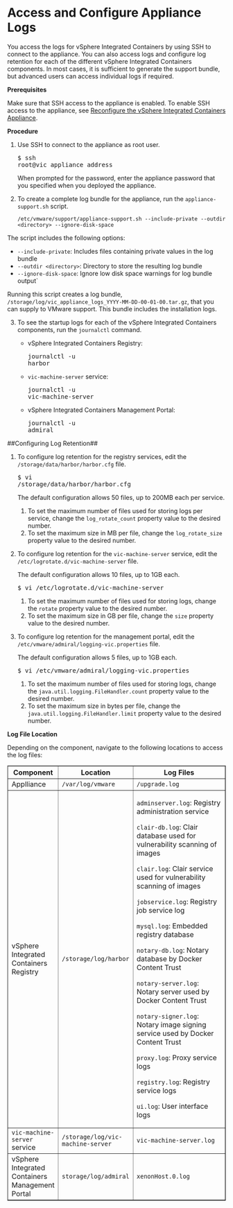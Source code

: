 # Access and Configure Appliance Logs #

You access the logs for vSphere Integrated Containers by using SSH to connect to the appliance. You can also access logs and configure log retention for each of the different vSphere Integrated Containers components. In most cases, it is sufficient to generate the support bundle, but advanced users can access individual logs if required.

**Prerequisites**

Make sure that SSH access to the appliance is enabled. To enable SSH access to the appliance, see [Reconfigure the vSphere Integrated Containers Appliance](reconfigure_appliance.md).

**Procedure**

1. Use SSH to connect to the appliance as root user.<pre>$ ssh root@vic_appliance_address</pre>When prompted for the password, enter the appliance password that you specified when you deployed the appliance.

2. To create a complete log bundle for the appliance, run the `appliance-support.sh` script.

    `/etc/vmware/support/appliance-support.sh --include-private --outdir <directory> --ignore-disk-space`

  The script includes the following options:
 
  - `--include-private`: Includes files containing private values in the log bundle
  -  `--outdir <directory>`: Directory to store the resulting log bundle
  -  `--ignore-disk-space`:  Ignore low disk space warnings for log bundle output`

  Running this script creates a log bundle, `/storage/log/vic_appliance_logs_YYYY-MM-DD-00-01-00.tar.gz`, that you can supply to VMware support. This bundle includes the installation logs.

3. To see the startup logs for each of the vSphere Integrated Containers components, run the `journalctl` command.

   - vSphere Integrated Containers Registry:<pre>journalctl -u harbor</pre>
   - `vic-machine-server` service:<pre>journalctl -u vic-machine-server</pre>
   - vSphere Integrated Containers Management Portal:<pre>journalctl -u admiral</pre>

##Configuring Log Retention##

1. To configure log retention for the registry services, edit the `/storage/data/harbor/harbor.cfg` file.<pre>$ vi /storage/data/harbor/harbor.cfg</pre>The default configuration allows 50 files, up to 200MB each per service.

	1. To set the maximum number of files used for storing logs per service, change the `log_rotate_count` property value to the desired number.
	2. To set the maximum size in MB per file, change the `log_rotate_size` property value to the desired number.

2. To configure log retention for the `vic-machine-server` service, edit the `/etc/logrotate.d/vic-machine-server` file.

    The default configuration allows 10 files, up to 1GB each.
    <pre>$ vi /etc/logrotate.d/vic-machine-server</pre> 

	1. To set the maximum number of files used for storing logs, change the `rotate` property value to the desired number.
	2. To set the maximum size in GB per file, change the `size` property value to the desired number.

3. To configure log retention for the management portal, edit the `/etc/vmware/admiral/logging-vic.properties` file.

   The default configuration allows 5 files, up to 1GB each.
    <pre>$ vi /etc/vmware/admiral/logging-vic.properties</pre>

	1. To set the maximum number of files used for storing logs, change the `java.util.logging.FileHandler.count` property value to the desired number.
	2. To set the maximum size in bytes per file, change the `java.util.logging.FileHandler.limit` property value to the desired number.

**Log File Location**

Depending on the component, navigate to the following locations to access the log files:
<table width="100%" border="1">
        <tr>
          <th width="20%" scope="col">Component</th>
          <th width="30%" scope="col">Location</th>
          <th width="50%" scope=:col">Log Files</th>
           </tr>
          <tr>
          <td>Applliance </td>
          <td> <code>/var/log/vmware</code></td>
          <td> <code>/upgrade.log</code></td>
          </tr>
          <tr>
          <td>vSphere Integrated Containers Registry </td>
          <td> <code>/storage/log/harbor</code></td>
          <td><p> <code>adminserver.log</code>: Registry administration service</p>
          <p><code>clair-db.log</code>: Clair database used for vulnerability scanning of images</p>
          <p><code>clair.log</code>: Clair service used for vulnerability scanning of images</p>
          <p><code>jobservice.log</code>: Registry job service log</p>
          <p><code>mysql.log</code>: Embedded registry database</p>
          <p><code>notary-db.log</code>: Notary database by Docker Content Trust</p>
          <p><code>notary-server.log</code>: Notary server used by Docker Content Trust</p>
          <p><code>notary-signer.log</code>: Notary image signing service used by Docker Content Trust</p>
          <p><code>proxy.log</code>: Proxy service logs</p>
          <p><code>registry.log</code>: Registry service logs</p>
          <p><code>ui.log</code>: User interface logs</p>
          </td>
          </tr><tr>
          <td> <code>vic-machine-server</code> service</td>
          <td><code>/storage/log/vic-machine-server</code></td>
          <td><code>vic-machine-server.log</code></td>
          </tr><tr>
          <td>vSphere Integrated Containers Management Portal</td>
          <td><code>storage/log/admiral</code></td>
          <td> <code>xenonHost.0.log</code></td>
          </tr>    </table>